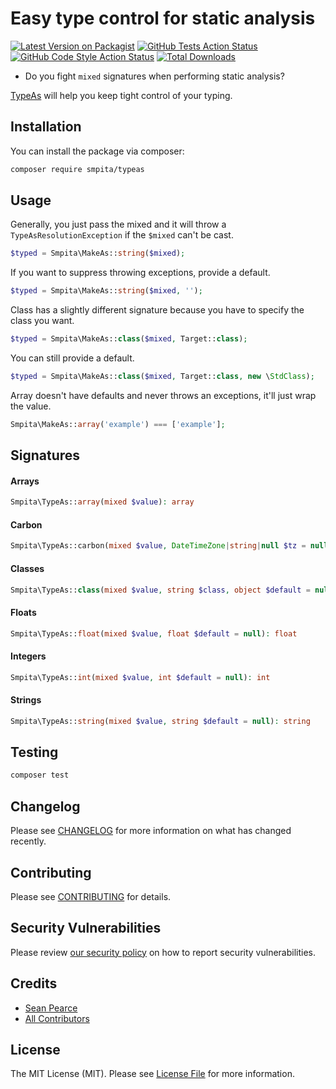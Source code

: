 # Easy type control for static analysis

[![Latest Version on Packagist](https://img.shields.io/packagist/v/smpita/typeas.svg?style=flat-square)](https://packagist.org/packages/smpita/typeas)
[![GitHub Tests Action Status](https://img.shields.io/github/actions/workflow/status/smpita/typeas/run-tests.yml?branch=main&label=tests&style=flat-square)](https://github.com/smpita/typeas/actions?query=workflow%3Arun-tests+branch%3Amain)
[![GitHub Code Style Action Status](https://img.shields.io/github/actions/workflow/status/smpita/typeas/fix-php-code-style-issues.yml?branch=main&label=code%20style&style=flat-square)](https://github.com/smpita/typeas/actions?query=workflow%3A"Fix+PHP+code+style+issues"+branch%3Amain)
[![Total Downloads](https://img.shields.io/packagist/dt/smpita/typeas.svg?style=flat-square)](https://packagist.org/packages/smpita/typeas)

- Do you fight `mixed` signatures when performing static analysis?

[TypeAs](https://github.com/smpita/typeas) will help you keep tight control of your typing.

## Installation

You can install the package via composer:

```bash
composer require smpita/typeas
```

## Usage

Generally, you just pass the mixed and it will throw a `TypeAsResolutionException` if the `$mixed` can't be cast.
```php
$typed = Smpita\MakeAs::string($mixed);
```

If you want to suppress throwing exceptions, provide a default.
```php
$typed = Smpita\MakeAs::string($mixed, '');
```

Class has a slightly different signature because you have to specify the class you want.
```php
$typed = Smpita\MakeAs::class($mixed, Target::class);
```

You can still provide a default.
```php
$typed = Smpita\MakeAs::class($mixed, Target::class, new \StdClass);
```

Array doesn't have defaults and never throws an exceptions, it'll just wrap the value.
```php
Smpita\MakeAs::array('example') === ['example'];
```

## Signatures

#### Arrays
```php
Smpita\TypeAs::array(mixed $value): array
```

#### Carbon
```php
Smpita\TypeAs::carbon(mixed $value, DateTimeZone|string|null $tz = null, Carbon $default = null): Carbon
```

#### Classes
```php
Smpita\TypeAs::class(mixed $value, string $class, object $default = null): object
```

#### Floats
```php
Smpita\TypeAs::float(mixed $value, float $default = null): float
```

#### Integers
```php
Smpita\TypeAs::int(mixed $value, int $default = null): int
```

#### Strings
```php
Smpita\TypeAs::string(mixed $value, string $default = null): string
```

## Testing
```bash
composer test
```

## Changelog

Please see [CHANGELOG](CHANGELOG.md) for more information on what has changed recently.

## Contributing

Please see [CONTRIBUTING](CONTRIBUTING.md) for details.

## Security Vulnerabilities

Please review [our security policy](../../security/policy) on how to report security vulnerabilities.

## Credits

- [Sean Pearce](https://github.com/smpita)
- [All Contributors](../../contributors)

## License

The MIT License (MIT). Please see [License File](LICENSE.md) for more information.

